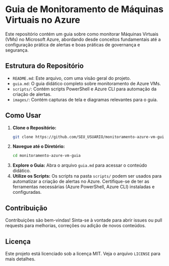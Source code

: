 # Guia de Monitoramento de Máquinas Virtuais no Azure

Este repositório contém um guia sobre como monitorar Máquinas Virtuais (VMs) no Microsoft Azure, abordando desde conceitos fundamentais até a configuração prática de alertas e boas práticas de governança e segurança.

## Estrutura do Repositório

- `README.md`: Este arquivo, com uma visão geral do projeto.
- `guia.md`: O guia didático completo sobre monitoramento de Azure VMs.
- `scripts/`: Contém scripts PowerShell e Azure CLI para automação da criação de alertas.
- `images/`: Contém capturas de tela e diagramas relevantes para o guia.

## Como Usar

1.  **Clone o Repositório:**
    ```bash
    git clone https://github.com/SEU_USUARIO/monitoramento-azure-vm-guia.git
    ```
2.  **Navegue até o Diretório:**
    ```bash
    cd monitoramento-azure-vm-guia
    ```
3.  **Explore o Guia:** Abra o arquivo `guia.md` para acessar o conteúdo didático.
4.  **Utilize os Scripts:** Os scripts na pasta `scripts/` podem ser usados para automatizar a criação de alertas no Azure. Certifique-se de ter as ferramentas necessárias (Azure PowerShell, Azure CLI) instaladas e configuradas.

## Contribuição

Contribuições são bem-vindas! Sinta-se à vontade para abrir issues ou pull requests para melhorias, correções ou adição de novos conteúdos.

## Licença

Este projeto está licenciado sob a licença MIT. Veja o arquivo `LICENSE` para mais detalhes.

